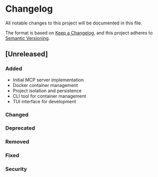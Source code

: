 # Changelog

All notable changes to this project will be documented in this file.

The format is based on [Keep a Changelog](https://keepachangelog.com/en/1.0.0/), and this project adheres to [Semantic Versioning](https://semver.org/spec/v2.0.0.html).

## [Unreleased]

### Added

- Initial MCP server implementation
- Docker container management
- Project isolation and persistence
- CLI tool for container management
- TUI interface for development

### Changed

### Deprecated

### Removed

### Fixed

### Security
